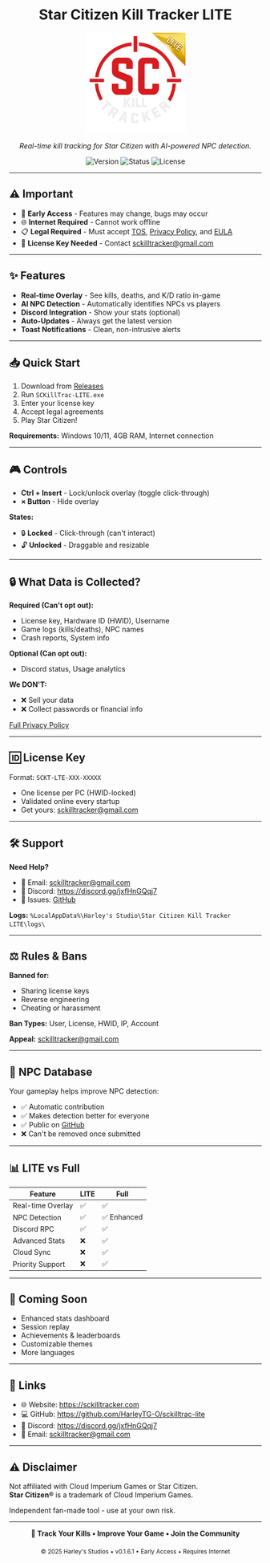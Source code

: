 <h1 align="center">Star Citizen Kill Tracker LITE</h1>

<p align="center">
  <img src="https://github.com/HarleyTG-O/sckilltrac-lite/blob/main/SCKillTrac-LITE.png?raw=true" alt="SC Kill Tracker LITE Logo" width="200"/>
</p>

<p align="center">
  <i>Real-time kill tracking for Star Citizen with AI-powered NPC detection.</i>
</p>

<p align="center">
  <img src="https://img.shields.io/badge/version-0.1.6.1-blue?style=flat-square" alt="Version"/>
  <img src="https://img.shields.io/badge/status-early%20access-orange?style=flat-square" alt="Status"/>
  <img src="https://img.shields.io/badge/license-proprietary-red?style=flat-square" alt="License"/>
</p>

---

## ⚠️ Important

- 🚧 **Early Access** - Features may change, bugs may occur
- 🌐 **Internet Required** - Cannot work offline
- 📋 **Legal Required** - Must accept [TOS](./LITE%20Legal/LITE_TOS.md), [Privacy Policy](./LITE%20Legal/LITE_PRIVACY.md), and [EULA](./LITE%20Legal/LITE_EULA.md)
- 🔑 **License Key Needed** - Contact sckilltracker@gmail.com

---

## ✨ Features

- **Real-time Overlay** - See kills, deaths, and K/D ratio in-game
- **AI NPC Detection** - Automatically identifies NPCs vs players
- **Discord Integration** - Show your stats (optional)
- **Auto-Updates** - Always get the latest version
- **Toast Notifications** - Clean, non-intrusive alerts

---

## 📥 Quick Start

1. Download from [Releases](https://github.com/HarleyTG-O/sckilltrac-lite/releases)
2. Run `SCKillTrac-LITE.exe`
3. Enter your license key
4. Accept legal agreements
5. Play Star Citizen!

**Requirements:** Windows 10/11, 4GB RAM, Internet connection

---

## 🎮 Controls

- **Ctrl + Insert** - Lock/unlock overlay (toggle click-through)
- **× Button** - Hide overlay

**States:**
- 🔒 **Locked** - Click-through (can't interact)
- 🔓 **Unlocked** - Draggable and resizable

---

## 🔒 What Data is Collected?

**Required (Can't opt out):**
- License key, Hardware ID (HWID), Username
- Game logs (kills/deaths), NPC names
- Crash reports, System info

**Optional (Can opt out):**
- Discord status, Usage analytics

**We DON'T:**
- ❌ Sell your data
- ❌ Collect passwords or financial info

[Full Privacy Policy](./LITE%20Legal/LITE_PRIVACY.md)

---

## 🆔 License Key

Format: `SCKT-LTE-XXX-XXXXX`

- One license per PC (HWID-locked)
- Validated online every startup
- Get yours: sckilltracker@gmail.com

---

## 🛠️ Support

**Need Help?**
- 📧 Email: sckilltracker@gmail.com
- 💬 Discord: https://discord.gg/jxfHnGQqj7
- 🐞 Issues: [GitHub](https://github.com/HarleyTG-O/sckilltrac-lite/issues)

**Logs:** `%LocalAppData%\Harley's Studio\Star Citizen Kill Tracker LITE\logs\`

---

## ⚖️ Rules & Bans

**Banned for:**
- Sharing license keys
- Reverse engineering
- Cheating or harassment

**Ban Types:** User, License, HWID, IP, Account

**Appeal:** sckilltracker@gmail.com

---

## 🤝 NPC Database

Your gameplay helps improve NPC detection:
- ✅ Automatic contribution
- ✅ Makes detection better for everyone
- ✅ Public on [GitHub](https://github.com/HarleyTG-O/sc-killfeed)
- ❌ Can't be removed once submitted

---

## 📊 LITE vs Full

| Feature | LITE | Full |
|---------|------|------|
| Real-time Overlay | ✅ | ✅ |
| NPC Detection | ✅ | ✅ Enhanced |
| Discord RPC | ✅ | ✅ |
| Advanced Stats | ❌ | ✅ |
| Cloud Sync | ❌ | ✅ |
| Priority Support | ❌ | ✅ |

---

## 🌟 Coming Soon

- Enhanced stats dashboard
- Session replay
- Achievements & leaderboards
- Customizable themes
- More languages

---

## 🔗 Links

- 🌐 Website: https://sckilltracker.com
- 💻 GitHub: https://github.com/HarleyTG-O/sckilltrac-lite
- 💬 Discord: https://discord.gg/jxfHnGQqj7
- 📧 Email: sckilltracker@gmail.com

---

## ⚠️ Disclaimer

Not affiliated with Cloud Imperium Games or Star Citizen.  
**Star Citizen®** is a trademark of Cloud Imperium Games.

Independent fan-made tool - use at your own risk.

---

<p align="center">
  <b>🎯 Track Your Kills • Improve Your Game • Join the Community</b>
</p>

<p align="center">
  <sub>© 2025 Harley's Studios • v0.1.6.1 • Early Access • Requires Internet</sub>
</p>

